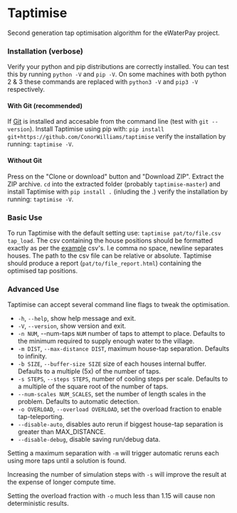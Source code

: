 # Taptimise
Second generation tap optimisation algorithm for the eWaterPay project.

### Installation (verbose)
Verify your python and pip distributions are correctly installed. You can test this by running `python -V` and `pip -V`. On some machines with both python 2 & 3 these commands are replaced with `python3 -V` and `pip3 -V` respectively.

#### With Git (recommended)

If [Git](https://git-scm.com/download/win) is installed and accesable from the command line (test with `git --version`). Install Taptimise using pip with: `pip install git+https://github.com/ConorWilliams/taptimise` verify the installation by running: `taptimise -V`.

#### Without Git 

Press on the "Clone or download" button and "Download ZIP". Extract the ZIP archive. `cd` into the extracted folder (probably `taptimise-master`) and install Taptimise with `pip install .` (inluding the .) verify the installation by running: `taptimise -V`.

### Basic Use
To run Taptimise with the default setting use:
`taptimise pat/to/file.csv tap_load`. The csv containing the house positions
should be formatted exactly as per the
[example](https://github.com/ConorWilliams/taptimise/tree/master/test) csv's.
I.e comma no space, newline separates houses. The path to the csv file can be
relative or absolute. Taptimise should produce a report
(`pat/to/file_report.html`) containing the optimised tap positions.

### Advanced Use

Taptimise can accept several command line flags to tweak the optimisation.

*  `-h`, `--help`, show help message and exit.
*  `-V`, `--version`, show version and exit.
*  `-n NUM`, --num-taps `NUM` number of taps to attempt to place. Defaults to the minimum required to supply enough water to the village.
*  `-m DIST`, `--max-distance DIST`, maximum house-tap separation. Defaults to infinity.
*  `-b SIZE`, `--buffer-size SIZE` size of each houses internal buffer. Defaults to a multiple (5x) of the number of taps.
*  `-s STEPS`, `--steps STEPS`, number of cooling steps per scale. Defaults to a multiple of the square root of the number of taps.
* `--num-scales NUM_SCALES`, set the number of length scales in the problem. Defaults to automatic detection.
* `-o OVERLOAD`, `--overload OVERLOAD`, set the overload fraction to enable tap-teleporting. 
* `--disable-auto`, disables auto rerun if biggest house-tap separation is greater than MAX_DISTANCE.
* `--disable-debug`, disable saving run/debug data.

Setting a maximum separation with `-m` will trigger automatic reruns each using more taps until a solution is found.

Increasing the number of simulation steps with `-s` will improve the result at the expense of longer compute time.

Setting the overload fraction with `-o` much less than 1.15 will cause non deterministic results.
